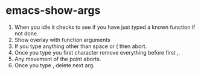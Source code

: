 emacs-show-args
===============

1. When you idle it checks to see if you have just typed a known function if not done.
2. Show overlay with function arguments
3. If you type anything other than space or ( then abort.
4. Once you type you first character remove everything before first ,.
5. Any movement of the point aborts.
6. Once you type , delete next arg.